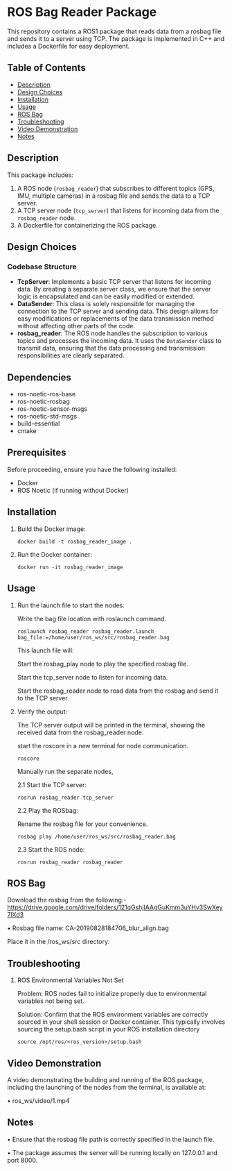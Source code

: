 # ROS Bag Reader Package

This repository contains a ROS1 package that reads data from a rosbag file and sends it to a server using TCP. 
The package is implemented in C++ and includes a Dockerfile for easy deployment.

## Table of Contents
- [Description](#description)
- [Design Choices](#design-choices)
- [Installation](#installation)
- [Usage](#usage)
- [ROS Bag](#ros-bag)
- [Troubleshooting](#troubleshooting)
- [Video Demonstration](#video-demonstration)
- [Notes](#notes)


## Description

This package includes:
1. A ROS node (`rosbag_reader`) that subscribes to different topics (GPS, IMU, multiple cameras) in a rosbag file and sends the data to a TCP server.
2. A TCP server node (`tcp_server`) that listens for incoming data from the `rosbag_reader` node.
3. A Dockerfile for containerizing the ROS package.

## Design Choices

### Codebase Structure
- **TcpServer**:
  Implements a basic TCP server that listens for incoming data. By creating a separate server class, we ensure that the server logic is encapsulated and can be easily modified or extended.
- **DataSender**:
  This class is solely responsible for managing the connection to the TCP server and sending data. This design allows for easy modifications or replacements of the data transmission method without affecting other parts of the code.
- **rosbag_reader**:
  The ROS node handles the subscription to various topics and processes the incoming data. It uses the `DataSender` class to transmit data, ensuring that the data processing and transmission responsibilities are clearly separated.

## Dependencies

- ros-noetic-ros-base
- ros-noetic-rosbag
- ros-noetic-sensor-msgs
- ros-noetic-std-msgs
- build-essential
- cmake

## Prerequisites

Before proceeding, ensure you have the following installed:
- Docker
- ROS Noetic (if running without Docker)

## Installation

1.	Build the Docker image:
   
    	docker build -t rosbag_reader_image .

3.	Run the Docker container:
   
    	docker run -it rosbag_reader_image

## Usage

1.	Run the launch file to start the nodes:

   	Write the bag file location with roslaunch command.
   
		roslaunch rosbag_reader rosbag_reader.launch bag_file:=/home/user/ros_ws/src/rosbag_reader.bag 

	This launch file will:

 	Start the rosbag_play node to play the specified rosbag file.

 	Start the tcp_server node to listen for incoming data.

 	Start the rosbag_reader node to read data from the rosbag and send it to the TCP server.


3.	Verify the output:

	The TCP server output will be printed in the terminal, showing the received data from the rosbag_reader node.

	start the roscore in a new terminal for node communication.

		roscore 

	Manually run the separate nodes, 



	2.1	Start the TCP server:
   
		rosrun rosbag_reader tcp_server

	2.2	Play the ROSbag:
     
	Rename the rosbag file for your convenience.

		rosbag play /home/user/ros_ws/src/rosbag_reader.bag

	2.3	Start the ROS node:
   
		rosrun rosbag_reader rosbag_reader

## ROS Bag

Download the rosbag from the following:-
	https://drive.google.com/drive/folders/121qGshjIAAgGuKmm3uYHv3SwXey7lXd3

•	Rosbag file name: CA-20190828184706_blur_align.bag

Place it in the /ros_ws/src directory:

## Troubleshooting

1. 	ROS Environmental Variables Not Set
   
	Problem: ROS nodes fail to initialize properly due to environmental variables not being set.

	Solution: Confirm that the ROS environment variables are correctly sourced in your shell session or Docker container. 
	This typically involves sourcing the setup.bash script in your ROS installation directory 
					
     	source /opt/ros/<ros_version>/setup.bash


## Video Demonstration

A video demonstrating the building and running of the ROS package, including the launching of the nodes from the terminal, is available at:

•	ros_ws/video/1.mp4

## Notes


•	Ensure that the rosbag file path is correctly specified in the launch file.

•	The package assumes the server will be running locally on 127.0.0.1 and port 8000.





